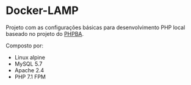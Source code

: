 # Docker-LAMP

Projeto com as configurações básicas para desenvolvimento PHP local baseado no
projeto do [PHPBA](http://phpba.com.br/docker-php/).

Composto por:

- Linux alpine
- MySQL 5.7
- Apache 2.4
- PHP 7.1 FPM